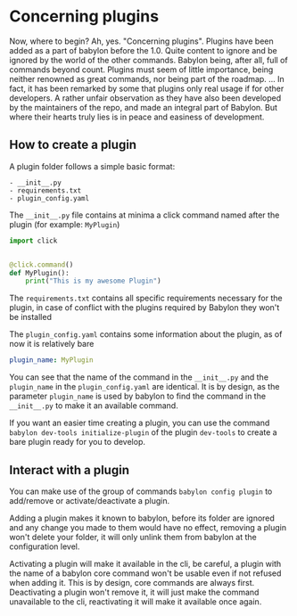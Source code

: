 # Concerning plugins

Now, where to begin? Ah, yes. "Concerning plugins". Plugins have been added as a part of babylon before the 1.0. Quite
content to ignore and be ignored by the world of the other commands. Babylon being, after all, full of commands beyond
count. Plugins must seem of little importance, being neither renowned as great commands, nor being part of the roadmap.
... In fact, it has been remarked by some that plugins only real usage if for other developers. A rather unfair
observation as they have also been developed by the maintainers of the repo, and made an integral part of Babylon. But
where their hearts truly lies is in peace and easiness of development.

## How to create a plugin

A plugin folder follows a simple basic format:

```text
- __init__.py
- requirements.txt
- plugin_config.yaml
```

The `__init__.py` file contains at minima a click command named after the plugin (for example: `MyPlugin`)

```python
import click


@click.command()
def MyPlugin():
    print("This is my awesome Plugin")
```

The `requirements.txt` contains all specific requirements necessary for the plugin, in case of conflict with the plugins
required by Babylon they won't be installed

The `plugin_config.yaml` contains some information about the plugin, as of now it is relatively bare

```yaml
plugin_name: MyPlugin
```

You can see that the name of the command in the `__init__.py` and the `plugin_name` in the `plugin_config.yaml` are
identical. It is by design, as the parameter `plugin_name` is used by babylon to find the command in the `__init__.py`
to make it an available command.

If you want an easier time creating a plugin, you can use the command `babylon dev-tools initialize-plugin` of the
plugin `dev-tools` to create a bare plugin ready for you to develop.

## Interact with a plugin

You can make use of the group of commands `babylon config plugin` to add/remove or activate/deactivate a plugin.

Adding a plugin makes it known to babylon, before its folder are ignored and any change you made to them would have no
effect, removing a plugin won't delete your folder, it will only unlink them from babylon at the configuration level.

Activating a plugin will make it available in the cli, be careful, a plugin with the name of a babylon core command
won't be usable even if not refused when adding it. This is by design, core commands are always first. Deactivating a
plugin won't remove it, it will just make the command unavailable to the cli, reactivating it will make it available
once again.
